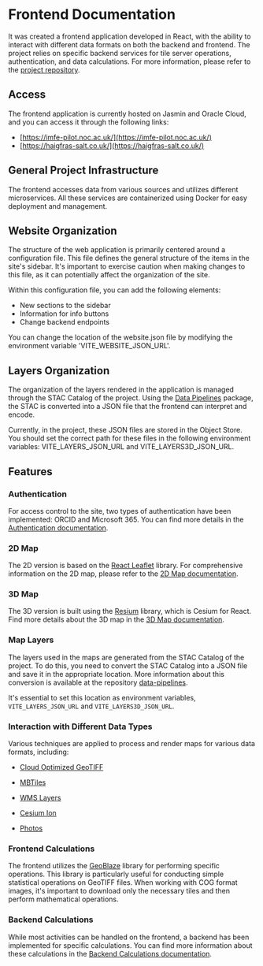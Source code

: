 # Frontend Documentation

It was created a frontend application developed in React, with the ability to interact with different data formats on both the backend and frontend. The project relies on specific backend services for tile server operations, authentication, and data calculations. For more information, please refer to the [project repository](https://git.noc.ac.uk/ocean-informatics/imfepilot/frontend).

## Access

The frontend application is currently hosted on Jasmin and Oracle Cloud, and you can access it through the following links:

- [https://imfe-pilot.noc.ac.uk/](https://imfe-pilot.noc.ac.uk/)
- [https://haigfras-salt.co.uk/](https://haigfras-salt.co.uk/)

## General Project Infrastructure

The frontend accesses data from various sources and utilizes different microservices. All these services are containerized using Docker for easy deployment and management.

## Website Organization

The structure of the web application is primarily centered around a configuration file. This file defines the general structure of the items in the site's sidebar. It's important to exercise caution when making changes to this file, as it can potentially affect the organization of the site.

Within this configuration file, you can add the following elements:
- New sections to the sidebar
- Information for info buttons
- Change backend endpoints

You can change the location of the website.json file by modifying the environment variable 'VITE_WEBSITE_JSON_URL'.

## Layers Organization

The organization of the layers rendered in the application is managed through the STAC Catalog of the project. Using the [Data Pipelines](https://git.noc.ac.uk/ocean-informatics/imfepilot/data-pipelines) package, the STAC is converted into a JSON file that the frontend can interpret and encode.

Currently, in the project, these JSON files are stored in the Object Store. You should set the correct path for these files in the following environment variables: VITE_LAYERS_JSON_URL and VITE_LAYERS3D_JSON_URL.

## Features

### Authentication

For access control to the site, two types of authentication have been implemented: ORCID and Microsoft 365. You can find more details in the [Authentication documentation](authentication.md).

### 2D Map

The 2D version is based on the [React Leaflet](https://react-leaflet.js.org/) library. For comprehensive information on the 2D map, please refer to the [2D Map documentation](2dmap.md).

### 3D Map

The 3D version is built using the [Resium](https://resium.reearth.io/) library, which is Cesium for React. Find more details about the 3D map in the [3D Map documentation](3dmap.md).

### Map Layers

The layers used in the maps are generated from the STAC Catalog of the project. To do this, you need to convert the STAC Catalog into a JSON file and save it in the appropriate location. More information about this conversion is available at the repository [data-pipelines](https://git.noc.ac.uk/ocean-informatics/imfepilot/data-pipelines).

It's essential to set this location as environment variables, `VITE_LAYERS_JSON_URL` and `VITE_LAYERS3D_JSON_URL`.

### Interaction with Different Data Types

Various techniques are applied to process and render maps for various data formats, including:
- [Cloud Optimized GeoTIFF](cog.md)

- [MBTiles](mbtiles.md)

- [WMS Layers](wms.md)

- [Cesium Ion](cesium_ion.md)

- [Photos](photos.md)

### Frontend Calculations

The frontend utilizes the [GeoBlaze](https://geoblaze.io/) library for performing specific operations. This library is particularly useful for conducting simple statistical operations on GeoTIFF files. When working with COG format images, it's important to download only the necessary tiles and then perform mathematical operations.

### Backend Calculations

While most activities can be handled on the frontend, a backend has been implemented for specific calculations. You can find more information about these calculations in the [Backend Calculations documentation](backend.md).

